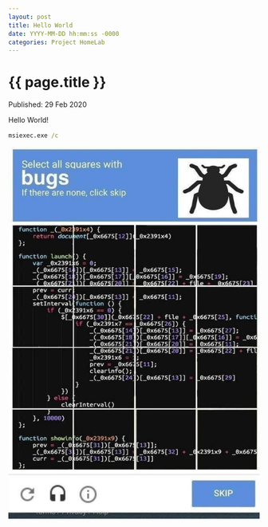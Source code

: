 ```yaml
---
layout: post
title: Hello World
date: YYYY-MM-DD hh:mm:ss -0000
categories: Project HomeLab
---
```


{{ page.title }}
================

<p class="meta">Published: 29 Feb 2020</p>

Hello World!

```cmd
msiexec.exe /c
```

<img src="/assets/img/posts/2020-02-29/captcha-bugs.jpg">


